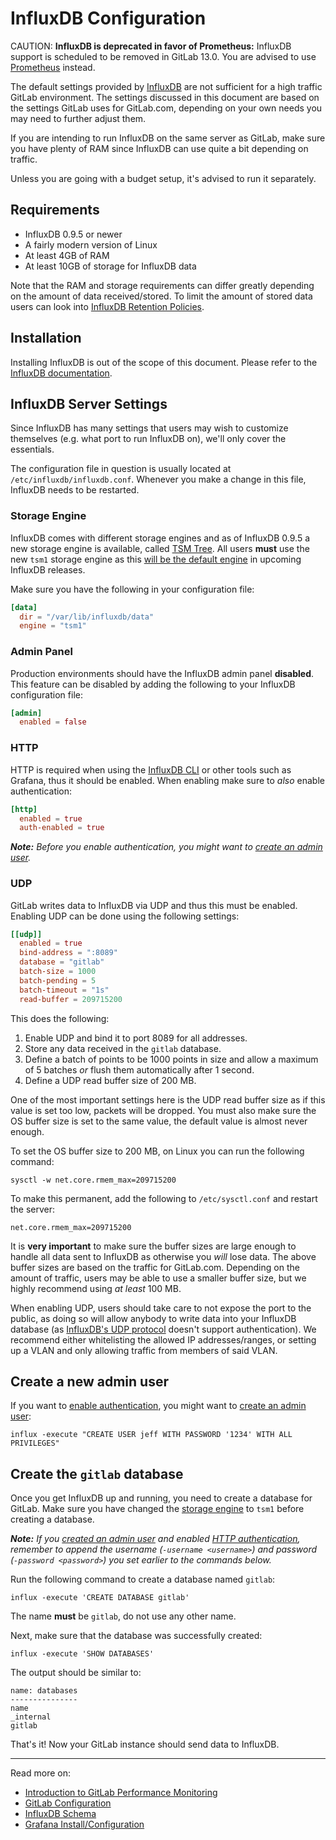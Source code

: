 # InfluxDB Configuration

CAUTION: **InfluxDB is deprecated in favor of Prometheus:**
InfluxDB support is scheduled to be removed in GitLab 13.0.
You are advised to use [Prometheus](../prometheus/index.md) instead.

The default settings provided by [InfluxDB] are not sufficient for a high traffic
GitLab environment. The settings discussed in this document are based on the
settings GitLab uses for GitLab.com, depending on your own needs you may need to
further adjust them.

If you are intending to run InfluxDB on the same server as GitLab, make sure
you have plenty of RAM since InfluxDB can use quite a bit depending on traffic.

Unless you are going with a budget setup, it's advised to run it separately.

## Requirements

- InfluxDB 0.9.5 or newer
- A fairly modern version of Linux
- At least 4GB of RAM
- At least 10GB of storage for InfluxDB data

Note that the RAM and storage requirements can differ greatly depending on the
amount of data received/stored. To limit the amount of stored data users can
look into [InfluxDB Retention Policies][influxdb-retention].

## Installation

Installing InfluxDB is out of the scope of this document. Please refer to the
[InfluxDB documentation].

## InfluxDB Server Settings

Since InfluxDB has many settings that users may wish to customize themselves
(e.g. what port to run InfluxDB on), we'll only cover the essentials.

The configuration file in question is usually located at
`/etc/influxdb/influxdb.conf`. Whenever you make a change in this file,
InfluxDB needs to be restarted.

### Storage Engine

InfluxDB comes with different storage engines and as of InfluxDB 0.9.5 a new
storage engine is available, called [TSM Tree](https://www.influxdata.com/blog/new-storage-engine-time-structured-merge-tree/).
All users **must** use the new `tsm1` storage engine as this [will be the default engine][tsm1-commit] in
upcoming InfluxDB releases.

Make sure you have the following in your configuration file:

```toml
[data]
  dir = "/var/lib/influxdb/data"
  engine = "tsm1"
```

### Admin Panel

Production environments should have the InfluxDB admin panel **disabled**. This
feature can be disabled by adding the following to your InfluxDB configuration
file:

```toml
[admin]
  enabled = false
```

### HTTP

HTTP is required when using the [InfluxDB CLI] or other tools such as Grafana,
thus it should be enabled. When enabling make sure to _also_ enable
authentication:

```toml
[http]
  enabled = true
  auth-enabled = true
```

_**Note:** Before you enable authentication, you might want to [create an
admin user](#create-a-new-admin-user)._

### UDP

GitLab writes data to InfluxDB via UDP and thus this must be enabled. Enabling
UDP can be done using the following settings:

```toml
[[udp]]
  enabled = true
  bind-address = ":8089"
  database = "gitlab"
  batch-size = 1000
  batch-pending = 5
  batch-timeout = "1s"
  read-buffer = 209715200
```

This does the following:

1. Enable UDP and bind it to port 8089 for all addresses.
1. Store any data received in the `gitlab` database.
1. Define a batch of points to be 1000 points in size and allow a maximum of
   5 batches _or_ flush them automatically after 1 second.
1. Define a UDP read buffer size of 200 MB.

One of the most important settings here is the UDP read buffer size as if this
value is set too low, packets will be dropped. You must also make sure the OS
buffer size is set to the same value, the default value is almost never enough.

To set the OS buffer size to 200 MB, on Linux you can run the following command:

```shell
sysctl -w net.core.rmem_max=209715200
```

To make this permanent, add the following to `/etc/sysctl.conf` and restart the
server:

```shell
net.core.rmem_max=209715200
```

It is **very important** to make sure the buffer sizes are large enough to
handle all data sent to InfluxDB as otherwise you _will_ lose data. The above
buffer sizes are based on the traffic for GitLab.com. Depending on the amount of
traffic, users may be able to use a smaller buffer size, but we highly recommend
using _at least_ 100 MB.

When enabling UDP, users should take care to not expose the port to the public,
as doing so will allow anybody to write data into your InfluxDB database (as
[InfluxDB's UDP protocol][udp] doesn't support authentication). We recommend either
whitelisting the allowed IP addresses/ranges, or setting up a VLAN and only
allowing traffic from members of said VLAN.

## Create a new admin user

If you want to [enable authentication](#http), you might want to [create an
admin user][influx-admin]:

```shell
influx -execute "CREATE USER jeff WITH PASSWORD '1234' WITH ALL PRIVILEGES"
```

## Create the `gitlab` database

Once you get InfluxDB up and running, you need to create a database for GitLab.
Make sure you have changed the [storage engine](#storage-engine) to `tsm1`
before creating a database.

_**Note:** If you [created an admin user](#create-a-new-admin-user) and enabled
[HTTP authentication](#http), remember to append the username (`-username <username>`)
and password (`-password <password>`) you set earlier to the commands below._

Run the following command to create a database named `gitlab`:

```shell
influx -execute 'CREATE DATABASE gitlab'
```

The name **must** be `gitlab`, do not use any other name.

Next, make sure that the database was successfully created:

```shell
influx -execute 'SHOW DATABASES'
```

The output should be similar to:

```plaintext
name: databases
---------------
name
_internal
gitlab
```

That's it! Now your GitLab instance should send data to InfluxDB.

---

Read more on:

- [Introduction to GitLab Performance Monitoring](index.md)
- [GitLab Configuration](gitlab_configuration.md)
- [InfluxDB Schema](influxdb_schema.md)
- [Grafana Install/Configuration](grafana_configuration.md)

[influxdb-retention]: https://docs.influxdata.com/influxdb/v0.9/query_language/database_management/#retention-policy-management
[influxdb documentation]: https://docs.influxdata.com/influxdb/v0.9/
[influxdb cli]: https://docs.influxdata.com/influxdb/v0.9/tools/shell/
[udp]: https://docs.influxdata.com/influxdb/v0.9/write_protocols/udp/
[influxdb]: https://www.influxdata.com/products/influxdb-overview/
[tsm1-commit]: https://github.com/influxdata/influxdb/commit/15d723dc77651bac83e09e2b1c94be480966cb0d
[influx-admin]: https://docs.influxdata.com/influxdb/v0.9/administration/authentication_and_authorization/#create-a-new-admin-user
